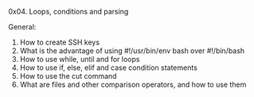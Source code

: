 0x04. Loops, conditions and parsing

General:
1. How to create SSH keys
2. What is the advantage of using #!/usr/bin/env bash over #!/bin/bash
3. How to use while, until and for loops
4. How to use if, else, elif and case condition statements
5. How to use the cut command
6. What are files and other comparison operators, and how to use them
